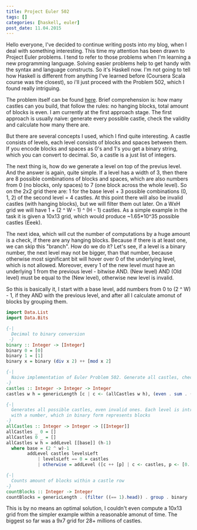 ```yaml
---
title: Project Euler 502
tags: []
categories: [haskell, euler]
post_date: 11.04.2015
---
```


Hello everyone, I've decided to continue writing posts into my blog, when I deal with something interesting. This time my attention has been drawn to Project Euler problems. I tend to refer to those problems when I'm learning a new programming language. Solving easier problems help to get handy with the syntax and language constructs. So it's Haskell now. I'm not going to tell how Haskell is different from anything I've learned before (Coursera Scala course was the closest), so i'll just proceed with the Problem 502, which I found really intriguing.

The problem itself can be found [here][1]. Brief comprehension is: how many castles can you build, that follow the rules: no hanging blocks, total amount of blocks is even. I am currently at the first approach stage. The first approach is usually naive: generate every possible castle, check the validity and calculate how many there are.

But there are several concepts I used, which I find quite interesting.
A castle consists of levels, each level consists of blocks and spaces between them. If you encode blocks and spaces as 0's and 1's you get a binary string, which you can convert to decimal. So, a castle is a just list of integers. 

The next thing is, how do we generate a level on top of the previus level. And the answer is again, quite simple. If a level has a width of 3, then there are 8 possible combinations of blocks and spaces, which are also numbers from 0 (no blocks, only spaces) to 7 (one block across the whole level). So on the 2x2 grid there are: 1 for the base level + 3 possible combinations (0, 1, 2) of the second level = 4 castles. At this point there will also be invalid castles (with hanging blocks), but we will filter them out later. On a WxH grid we will have 1 + (2 ^ W - 1) ^ (H - 1) castles. As a simple example in the task it is given a 10x13 grid, which would produce ~1.65*10^35 possible castles (Eeek).


The next idea, which will cut the number of computations by a huge amount is a check, if there are any hanging blocks. Because if there is at least one, we can skip this "branch". How do we do it? Let's see, if a level is a binary number, the next level may not be bigger, than that number, because otherwise most significant bit will hover over 0 of the underlying level, which is not allowed. Moreover, every 1 of the new level must have an underlying 1 from the previous level - bitwise AND. (New level) AND (Old level) must be equal to the (New level), otherwise new level is invalid.

So this is basically it, I start with a base level, add numbers from 0 to (2 ^ W) - 1, if they AND with the previous level, and after all I calculate amonut of blocks by grouping them.

```haskell
import Data.List
import Data.Bits

{-|
  Decimal to binary conversion
 -}
binary :: Integer -> [Integer]
binary 0 = [0]
binary 1 = [1]
binary x = binary (div x 2) ++ [mod x 2]

{-|
  Naive implementation of Euler Problem 502. Generate all castles, check validity, count
-}
castles :: Integer -> Integer -> Integer
castles w h = genericLength [c | c <- (allCastles w h), (even . sum . (map (countBlocks))) c]

{-|
  Generates all possible castles, even invalid ones. Each level is introduced
  with a number, which in binary form represents blocks
-}
allCastles :: Integer -> Integer -> [[Integer]]
allCastles _ 0 = []
allCastles 0 _ = []
allCastles w h = addLevel [[base]] (h-1)
  where base = (2 ^ w)-1
        addLevel castles levelsLeft
            | levelsLeft == 0 = castles
            | otherwise = addLevel ([c ++ [p] | c <- castles, p <- [0..(last c)], (p == p .&. (last c))]) (levelsLeft-1)

{-|
  Counts amount of blocks within a castle row
-}
countBlocks :: Integer -> Integer
countBlocks = genericLength . (filter ((== 1).head)) . group . binary
```

This is by no means an optimal solution, I couldn't even compute a 10x13 grid from the simpler example within a reasonable amonut of time. The biggest so far was a 9x7 grid for 28+ millions of castles. 

[1]: https://projecteuler.net/problem=502